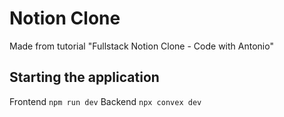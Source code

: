 # Notion Clone

Made from tutorial "Fullstack Notion Clone - Code with Antonio"

## Starting the application

Frontend `npm run dev`
Backend `npx convex dev`
